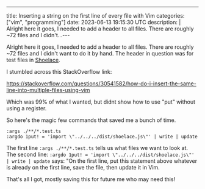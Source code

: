 ---
title: Inserting a string on the first line of every file with Vim
categories: ["vim", "programming"]
date: 2023-06-13 19:15:30 UTC
description: |
  Alright here it goes, I needed to add a header to all files. There are roughly ~72 files and I didn't...---

Alright here it goes, I needed to add a header to all files. There are roughly ~72 files and I didn't want to do it by hand. The header in question was for test files in [Shoelace](https://shoelace.style). 

I stumbled across this StackOverflow link:

<https://stackoverflow.com/questions/30541582/how-do-i-insert-the-same-line-into-multiple-files-using-vim>

Which was 99% of what I wanted, but didnt show how to use "put" without using a register.

So here's the magic few commands that saved me a bunch of time.


```
:args ./**/*.test.ts
:argdo 1put! = 'import \"../../../dist/shoelace.js\"' | write | update
```

The first line `:args ./**/*.test.ts` tells us what files we want to look at. The second line: `:argdo 1put! = 'import \"../../../dist/shoelace.js\"' | write | update` says: "On the first line, put this statement above whatever is already on the first line, save the file, then update it in Vim.

That's all I got, mostly saving this for future me who may need this!


